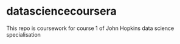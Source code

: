# datasciencecoursera
This repo is coursework for course 1 of John Hopkins data science specialisation
